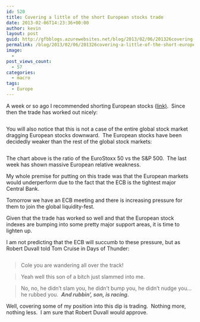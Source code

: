 ```yaml
---
id: 520
title: Covering a little of the short European stocks trade
date: 2013-02-06T14:23:36+00:00
author: kevin
layout: post
guid: http://gfbblogs.azurewebsites.net/blog/2013/02/06/201326covering-a-little-of-the-short-european-stocks-trade/
permalink: /blog/2013/02/06/201326covering-a-little-of-the-short-european-stocks-trade/
image:
  - 
post_views_count:
  - 57
categories:
  - macro
tags:
  - Europe
---
```

A week or so ago I recommended shorting European stocks ([link)](http://gfbtrading.com/the-macro-tourist/2013/1/25/yh6pzj3wdlcfimhy9x2e1xn6tj4axh).  Since then the trade has worked out nicely:

<img class="aligncenter" alt="" src="http://themacrotourist.com/blogs/EuroStoxx%20Feb%2006%2013.gif" />

You will also notice that this is not a case of the entire global stock market dragging European stocks downward.  The European stocks have been decidedly weaker than the rest of the global stock markets:

<img class="aligncenter" alt="" src="http://static.squarespace.com/static/500f3df9e4b006cb9ec150a3/50c60ecbe4b026203261b4d3/51126472e4b0089580792ddb/1360159860302/Stoxx%20vs%20S&P%20Feb%2006%2013.gif" />

The chart above is the ratio of the EuroStoxx 50 vs the S&P 500.  The last week has shown massive European relative weakness.

My whole premise for putting on this trade was that the European markets would underperform due to the fact that the ECB is the tightest major Central Bank.

Tomorrow we have an ECB meeting and there is increasing pressure for them to join the global liquidity-fest.

Given that the trade has worked so well and that the European stock indexes are bumping into some pretty major support areas, it is time to lighten up.

I am not predicting that the ECB will succumb to these pressure, but as Robert Duvall told Tom Cruise in Days of Thunder:

<img class="aligncenter" alt="" src="http://static.squarespace.com/static/500f3df9e4b006cb9ec150a3/50c60ecbe4b026203261b4d3/511266dfe4b0089580793249/1360160480060/days-of-thunder%20Feb%2006%2013.jpg" />

> Cole you are wandering all over the track!

> Yeah well this son of a bitch just slammed into me.

> No, no, he didn&#8217;t slam you, he didn&#8217;t bump you, he didn&#8217;t nudge you&#8230; he rubbed you.  **_And rubbin&#8217;, son, is racing._**

Well, covering some of my position into this dip is trading.  Nothing more, nothing less.  I am sure that Robert Duvall would approve.
